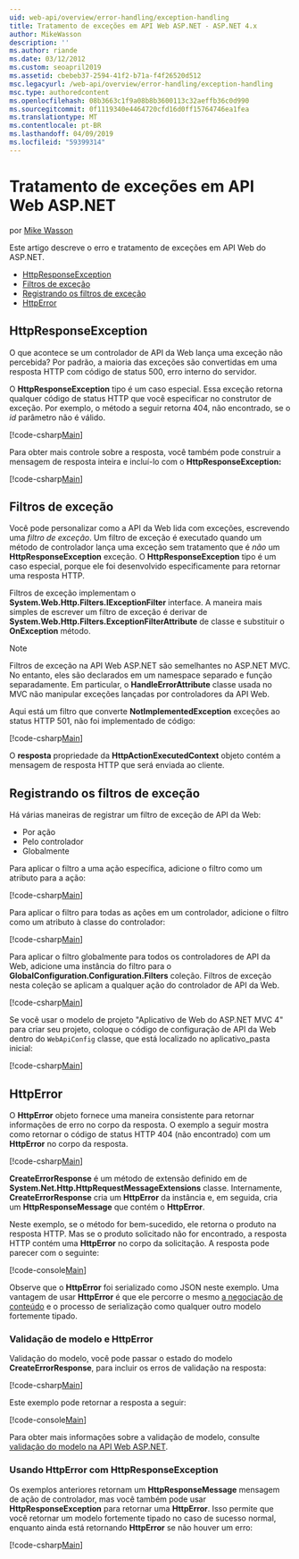 ```yaml
---
uid: web-api/overview/error-handling/exception-handling
title: Tratamento de exceções em API Web ASP.NET - ASP.NET 4.x
author: MikeWasson
description: ''
ms.author: riande
ms.date: 03/12/2012
ms.custom: seoapril2019
ms.assetid: cbebeb37-2594-41f2-b71a-f4f26520d512
msc.legacyurl: /web-api/overview/error-handling/exception-handling
msc.type: authoredcontent
ms.openlocfilehash: 08b3663c1f9a08b8b3600113c32aeffb36c0d990
ms.sourcegitcommit: 0f1119340e4464720cfd16d0ff15764746ea1fea
ms.translationtype: MT
ms.contentlocale: pt-BR
ms.lasthandoff: 04/09/2019
ms.locfileid: "59399314"
---
```

# <a name="exception-handling-in-aspnet-web-api"></a>Tratamento de exceções em API Web ASP.NET

por [Mike Wasson](https://github.com/MikeWasson)

Este artigo descreve o erro e tratamento de exceções em API Web do ASP.NET.

- [HttpResponseException](#httpresponserexception)
- [Filtros de exceção](#exception_filters)
- [Registrando os filtros de exceção](#registering_exception_filters)
- [HttpError](#httperror)

<a id="httpresponserexception"></a>
## <a name="httpresponseexception"></a>HttpResponseException

O que acontece se um controlador de API da Web lança uma exceção não percebida? Por padrão, a maioria das exceções são convertidas em uma resposta HTTP com código de status 500, erro interno do servidor.

O **HttpResponseException** tipo é um caso especial. Essa exceção retorna qualquer código de status HTTP que você especificar no construtor de exceção. Por exemplo, o método a seguir retorna 404, não encontrado, se o *id* parâmetro não é válido.

[!code-csharp[Main](exception-handling/samples/sample1.cs)]

Para obter mais controle sobre a resposta, você também pode construir a mensagem de resposta inteira e incluí-lo com o **HttpResponseException:** 

[!code-csharp[Main](exception-handling/samples/sample2.cs)]

<a id="exception_filters"></a>
## <a name="exception-filters"></a>Filtros de exceção

Você pode personalizar como a API da Web lida com exceções, escrevendo uma *filtro de exceção*. Um filtro de exceção é executado quando um método de controlador lança uma exceção sem tratamento que é *não* um **HttpResponseException** exceção. O **HttpResponseException** tipo é um caso especial, porque ele foi desenvolvido especificamente para retornar uma resposta HTTP.

Filtros de exceção implementam o **System.Web.Http.Filters.IExceptionFilter** interface. A maneira mais simples de escrever um filtro de exceção é derivar de **System.Web.Http.Filters.ExceptionFilterAttribute** de classe e substituir o **OnException** método.

> [!NOTE]
> Filtros de exceção na API Web ASP.NET são semelhantes no ASP.NET MVC. No entanto, eles são declarados em um namespace separado e função separadamente. Em particular, o **HandleErrorAttribute** classe usada no MVC não manipular exceções lançadas por controladores da API Web.


Aqui está um filtro que converte **NotImplementedException** exceções ao status HTTP 501, não foi implementado de código:

[!code-csharp[Main](exception-handling/samples/sample3.cs)]

O **resposta** propriedade da **HttpActionExecutedContext** objeto contém a mensagem de resposta HTTP que será enviada ao cliente.

<a id="registering_exception_filters"></a>
## <a name="registering-exception-filters"></a>Registrando os filtros de exceção

Há várias maneiras de registrar um filtro de exceção de API da Web:

- Por ação
- Pelo controlador
- Globalmente

Para aplicar o filtro a uma ação específica, adicione o filtro como um atributo para a ação:

[!code-csharp[Main](exception-handling/samples/sample4.cs)]

Para aplicar o filtro para todas as ações em um controlador, adicione o filtro como um atributo à classe do controlador:

[!code-csharp[Main](exception-handling/samples/sample5.cs)]

Para aplicar o filtro globalmente para todos os controladores de API da Web, adicione uma instância do filtro para o **GlobalConfiguration.Configuration.Filters** coleção. Filtros de exceção nesta coleção se aplicam a qualquer ação do controlador de API da Web.

[!code-csharp[Main](exception-handling/samples/sample6.cs)]

Se você usar o modelo de projeto "Aplicativo de Web do ASP.NET MVC 4" para criar seu projeto, coloque o código de configuração de API da Web dentro do `WebApiConfig` classe, que está localizado no aplicativo\_pasta inicial:

[!code-csharp[Main](exception-handling/samples/sample7.cs?highlight=5)]

<a id="httperror"></a>
## <a name="httperror"></a>HttpError

O **HttpError** objeto fornece uma maneira consistente para retornar informações de erro no corpo da resposta. O exemplo a seguir mostra como retornar o código de status HTTP 404 (não encontrado) com um **HttpError** no corpo da resposta.

[!code-csharp[Main](exception-handling/samples/sample8.cs)]

**CreateErrorResponse** é um método de extensão definido em de **System.Net.Http.HttpRequestMessageExtensions** classe. Internamente, **CreateErrorResponse** cria um **HttpError** da instância e, em seguida, cria um **HttpResponseMessage** que contém o **HttpError**.

Neste exemplo, se o método for bem-sucedido, ele retorna o produto na resposta HTTP. Mas se o produto solicitado não for encontrado, a resposta HTTP contém uma **HttpError** no corpo da solicitação. A resposta pode parecer com o seguinte:

[!code-console[Main](exception-handling/samples/sample9.cmd)]

Observe que o **HttpError** foi serializado como JSON neste exemplo. Uma vantagem de usar **HttpError** é que ele percorre o mesmo [a negociação de conteúdo](../formats-and-model-binding/content-negotiation.md) e o processo de serialização como qualquer outro modelo fortemente tipado.

### <a name="httperror-and-model-validation"></a>Validação de modelo e HttpError

Validação do modelo, você pode passar o estado do modelo **CreateErrorResponse**, para incluir os erros de validação na resposta:

[!code-csharp[Main](exception-handling/samples/sample10.cs)]

Este exemplo pode retornar a resposta a seguir:

[!code-console[Main](exception-handling/samples/sample11.cmd)]

Para obter mais informações sobre a validação de modelo, consulte [validação do modelo na API Web ASP.NET](../formats-and-model-binding/model-validation-in-aspnet-web-api.md).

### <a name="using-httperror-with-httpresponseexception"></a>Usando HttpError com HttpResponseException

Os exemplos anteriores retornam um **HttpResponseMessage** mensagem de ação de controlador, mas você também pode usar **HttpResponseException** para retornar uma **HttpError**. Isso permite que você retornar um modelo fortemente tipado no caso de sucesso normal, enquanto ainda está retornando **HttpError** se não houver um erro:

[!code-csharp[Main](exception-handling/samples/sample12.cs)]

